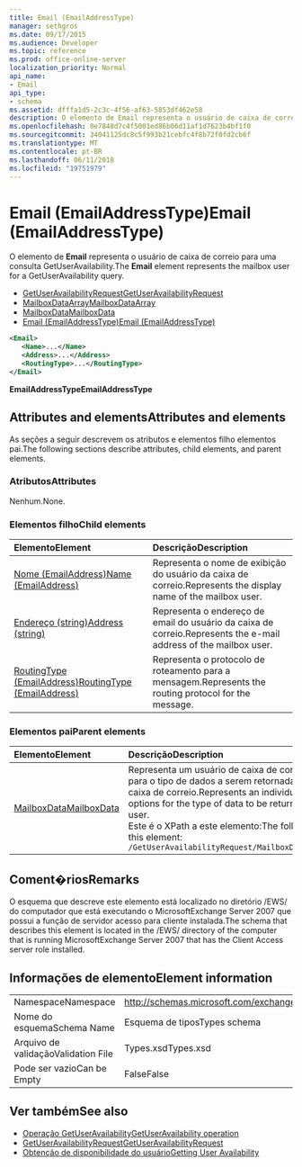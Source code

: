 ```yaml
---
title: Email (EmailAddressType)
manager: sethgros
ms.date: 09/17/2015
ms.audience: Developer
ms.topic: reference
ms.prod: office-online-server
localization_priority: Normal
api_name:
- Email
api_type:
- schema
ms.assetid: dfffa1d5-2c3c-4f56-af63-5853df462e58
description: O elemento de Email representa o usuário de caixa de correio para uma consulta GetUserAvailability.
ms.openlocfilehash: 0e7848d7c4f5001ed86b06d11af1d7623b4bf1f0
ms.sourcegitcommit: 34041125dc8c5f993b21cebfc4f8b72f0fd2cb6f
ms.translationtype: MT
ms.contentlocale: pt-BR
ms.lasthandoff: 06/11/2018
ms.locfileid: "19751979"
---
```

# <a name="email-emailaddresstype"></a><span data-ttu-id="b7c43-103">Email (EmailAddressType)</span><span class="sxs-lookup"><span data-stu-id="b7c43-103">Email (EmailAddressType)</span></span>

<span data-ttu-id="b7c43-104">O elemento de **Email** representa o usuário de caixa de correio para uma consulta GetUserAvailability.</span><span class="sxs-lookup"><span data-stu-id="b7c43-104">The **Email** element represents the mailbox user for a GetUserAvailability query.</span></span> 
  
- [<span data-ttu-id="b7c43-105">GetUserAvailabilityRequest</span><span class="sxs-lookup"><span data-stu-id="b7c43-105">GetUserAvailabilityRequest</span></span>](getuseravailabilityrequest.md)  
- [<span data-ttu-id="b7c43-106">MailboxDataArray</span><span class="sxs-lookup"><span data-stu-id="b7c43-106">MailboxDataArray</span></span>](mailboxdataarray.md) 
- [<span data-ttu-id="b7c43-107">MailboxData</span><span class="sxs-lookup"><span data-stu-id="b7c43-107">MailboxData</span></span>](mailboxdata.md) 
- [<span data-ttu-id="b7c43-108">Email (EmailAddressType)</span><span class="sxs-lookup"><span data-stu-id="b7c43-108">Email (EmailAddressType)</span></span>](email-emailaddresstype.md)
  
```xml
<Email>
   <Name>...</Name>
   <Address>...</Address>
   <RoutingType>...</RoutingType>
</Email>
```

 <span data-ttu-id="b7c43-109">**EmailAddressType**</span><span class="sxs-lookup"><span data-stu-id="b7c43-109">**EmailAddressType**</span></span>
## <a name="attributes-and-elements"></a><span data-ttu-id="b7c43-110">Attributes and elements</span><span class="sxs-lookup"><span data-stu-id="b7c43-110">Attributes and elements</span></span>

<span data-ttu-id="b7c43-111">As seções a seguir descrevem os atributos e elementos filho elementos pai.</span><span class="sxs-lookup"><span data-stu-id="b7c43-111">The following sections describe attributes, child elements, and parent elements.</span></span>
  
### <a name="attributes"></a><span data-ttu-id="b7c43-112">Atributos</span><span class="sxs-lookup"><span data-stu-id="b7c43-112">Attributes</span></span>

<span data-ttu-id="b7c43-113">Nenhum.</span><span class="sxs-lookup"><span data-stu-id="b7c43-113">None.</span></span>
  
### <a name="child-elements"></a><span data-ttu-id="b7c43-114">Elementos filho</span><span class="sxs-lookup"><span data-stu-id="b7c43-114">Child elements</span></span>

|<span data-ttu-id="b7c43-115">**Elemento**</span><span class="sxs-lookup"><span data-stu-id="b7c43-115">**Element**</span></span>|<span data-ttu-id="b7c43-116">**Descrição**</span><span class="sxs-lookup"><span data-stu-id="b7c43-116">**Description**</span></span>|
|:-----|:-----|
|[<span data-ttu-id="b7c43-117">Nome (EmailAddress)</span><span class="sxs-lookup"><span data-stu-id="b7c43-117">Name (EmailAddress)</span></span>](name-emailaddress.md) <br/> |<span data-ttu-id="b7c43-118">Representa o nome de exibição do usuário da caixa de correio.</span><span class="sxs-lookup"><span data-stu-id="b7c43-118">Represents the display name of the mailbox user.</span></span>  <br/> |
|[<span data-ttu-id="b7c43-119">Endereço (string)</span><span class="sxs-lookup"><span data-stu-id="b7c43-119">Address (string)</span></span>](address-string.md) <br/> |<span data-ttu-id="b7c43-120">Representa o endereço de email do usuário da caixa de correio.</span><span class="sxs-lookup"><span data-stu-id="b7c43-120">Represents the e-mail address of the mailbox user.</span></span>  <br/> |
|[<span data-ttu-id="b7c43-121">RoutingType (EmailAddress)</span><span class="sxs-lookup"><span data-stu-id="b7c43-121">RoutingType (EmailAddress)</span></span>](routingtype-emailaddress.md) <br/> |<span data-ttu-id="b7c43-122">Representa o protocolo de roteamento para a mensagem.</span><span class="sxs-lookup"><span data-stu-id="b7c43-122">Represents the routing protocol for the message.</span></span>  <br/> |
   
### <a name="parent-elements"></a><span data-ttu-id="b7c43-123">Elementos pai</span><span class="sxs-lookup"><span data-stu-id="b7c43-123">Parent elements</span></span>

|<span data-ttu-id="b7c43-124">**Elemento**</span><span class="sxs-lookup"><span data-stu-id="b7c43-124">**Element**</span></span>|<span data-ttu-id="b7c43-125">**Descrição**</span><span class="sxs-lookup"><span data-stu-id="b7c43-125">**Description**</span></span>|
|:-----|:-----|
|[<span data-ttu-id="b7c43-126">MailboxData</span><span class="sxs-lookup"><span data-stu-id="b7c43-126">MailboxData</span></span>](mailboxdata.md) <br/> |<span data-ttu-id="b7c43-127">Representa um usuário de caixa de correio individual e opções para o tipo de dados a serem retornadas sobre o usuário de caixa de correio.</span><span class="sxs-lookup"><span data-stu-id="b7c43-127">Represents an individual mailbox user and options for the type of data to be returned about the mailbox user.</span></span>  <br/> <span data-ttu-id="b7c43-128">Este é o XPath a este elemento:</span><span class="sxs-lookup"><span data-stu-id="b7c43-128">The following is the XPath to this element:</span></span>  <br/>  `/GetUserAvailabilityRequest/MailboxDataArray[i]/MailboxData` <br/> |
   
## <a name="remarks"></a><span data-ttu-id="b7c43-129">Coment�rios</span><span class="sxs-lookup"><span data-stu-id="b7c43-129">Remarks</span></span>

<span data-ttu-id="b7c43-130">O esquema que descreve este elemento está localizado no diretório /EWS/ do computador que está executando o MicrosoftExchange Server 2007 que possui a função de servidor acesso para cliente instalada.</span><span class="sxs-lookup"><span data-stu-id="b7c43-130">The schema that describes this element is located in the /EWS/ directory of the computer that is running MicrosoftExchange Server 2007 that has the Client Access server role installed.</span></span>
  
## <a name="element-information"></a><span data-ttu-id="b7c43-131">Informações de elemento</span><span class="sxs-lookup"><span data-stu-id="b7c43-131">Element information</span></span>

|||
|:-----|:-----|
|<span data-ttu-id="b7c43-132">Namespace</span><span class="sxs-lookup"><span data-stu-id="b7c43-132">Namespace</span></span>  <br/> |http://schemas.microsoft.com/exchange/services/2006/types  <br/> |
|<span data-ttu-id="b7c43-133">Nome do esquema</span><span class="sxs-lookup"><span data-stu-id="b7c43-133">Schema Name</span></span>  <br/> |<span data-ttu-id="b7c43-134">Esquema de tipos</span><span class="sxs-lookup"><span data-stu-id="b7c43-134">Types schema</span></span>  <br/> |
|<span data-ttu-id="b7c43-135">Arquivo de validação</span><span class="sxs-lookup"><span data-stu-id="b7c43-135">Validation File</span></span>  <br/> |<span data-ttu-id="b7c43-136">Types.xsd</span><span class="sxs-lookup"><span data-stu-id="b7c43-136">Types.xsd</span></span>  <br/> |
|<span data-ttu-id="b7c43-137">Pode ser vazio</span><span class="sxs-lookup"><span data-stu-id="b7c43-137">Can be Empty</span></span>  <br/> |<span data-ttu-id="b7c43-138">False</span><span class="sxs-lookup"><span data-stu-id="b7c43-138">False</span></span>  <br/> |
   
## <a name="see-also"></a><span data-ttu-id="b7c43-139">Ver também</span><span class="sxs-lookup"><span data-stu-id="b7c43-139">See also</span></span>

- [<span data-ttu-id="b7c43-140">Operação GetUserAvailability</span><span class="sxs-lookup"><span data-stu-id="b7c43-140">GetUserAvailability operation</span></span>](getuseravailability-operation.md)  
- [<span data-ttu-id="b7c43-141">GetUserAvailabilityRequest</span><span class="sxs-lookup"><span data-stu-id="b7c43-141">GetUserAvailabilityRequest</span></span>](getuseravailabilityrequest.md)
- [<span data-ttu-id="b7c43-142">Obtenção de disponibilidade do usuário</span><span class="sxs-lookup"><span data-stu-id="b7c43-142">Getting User Availability</span></span>](http://msdn.microsoft.com/library/d4133fcb-9b0f-4e6b-aadf-a389da83516a%28Office.15%29.aspx)

